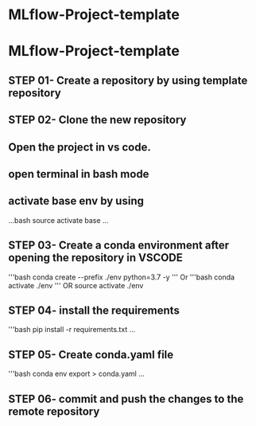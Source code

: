 # MLflow-Project-template
# MLflow-Project-template
## STEP 01- Create a repository by using template repository
## STEP 02- Clone the new repository
## Open the project in vs code.
## open terminal in bash mode
## activate base env by using 
...bash
source activate base
...

## STEP 03- Create a conda environment after opening the repository in VSCODE
'''bash
conda create --prefix ./env python=3.7 -y
'''
Or
'''bash
conda activate ./env
'''
OR
source activate ./env
## STEP 04- install the requirements
'''bash
pip install -r requirements.txt
...
## STEP 05- Create conda.yaml file
'''bash
conda env export > conda.yaml
...
## STEP 06- commit and push the changes to the remote repository